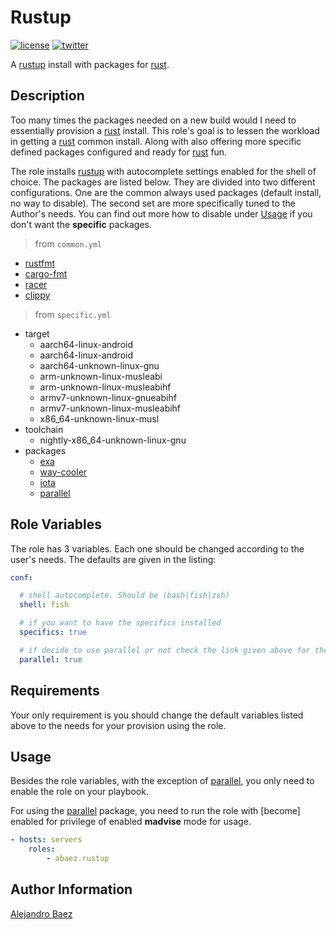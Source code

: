 Rustup
=========
[![license][2i]][2p]
[![twitter][3i]][3p]

A [rustup] install with packages for [rust].

Description
-----------

Too many times the packages needed on a new build would I need to essentially provision a [rust] install. This role's goal is to lessen the workload in getting a [rust] common install. Along with also offering more specific defined packages configured and ready for [rust] fun.

The role installs [rustup] with autocomplete settings enabled for the shell of choice. The packages are listed below. They are divided into two different configurations. One are the common always used packages (default install, no way to disable). The second set are more specifically tuned to the Author's needs. You can find out more how to disable under [Usage](#Usage) if you don't want the **specific** packages.

> from `common.yml`

- [rustfmt]
- [cargo-fmt]
- [racer]
- [clippy]

> from `specific.yml`

- target
  - aarch64-linux-android
  - aarch64-linux-android
  - aarch64-unknown-linux-gnu
  - arm-unknown-linux-musleabi
  - arm-unknown-linux-musleabihf
  - armv7-unknown-linux-gnueabihf
  - armv7-unknown-linux-musleabihf
  - x86_64-unknown-linux-musl
- toolchain
  - nightly-x86_64-unknown-linux-gnu
- packages
  - [exa]
  - [way-cooler]
  - [iota]
  - [parallel]

Role Variables
--------------

The role has 3 variables. Each one should be changed according to the user's needs. The defaults are given in the listing:

``` yaml
conf:

  # shell autocomplete. Should be (bash|fish|zsh)
  shell: fish

  # if you want to have the specifics installed
  specifics: true

  # if decide to use parallel or not check the link given above for the package for more information
  parallel: true
```

Requirements
------------

Your only requirement is you should change the default variables listed above to the needs for your provision using the role.

Usage
-----

Besides the role variables, with the exception of [parallel], you only need to enable the role on your playbook.

For using the [parallel] package, you need to run the role with [become] enabled for privilege of enabled **madvise** mode for usage.

``` yaml
- hosts: servers
    roles:
        - abaez.rustup
```

Author Information
------------------

[Alejandro Baez][1]

[1]: https://keybase.io/baez
[2i]: https://img.shields.io/badge/license-BSD_2-green.svg
[2p]: ./LICENSE
[3i]: https://img.shields.io/badge/twitter-a_baez-blue.svg
[3p]: https://twitter.com/a_baez

[exa]: https://github.com/ogham/exa
[way-cooler]: https://github.com/Immington-Industries/way-cooler
[iota]: https://github.com/gchp/iota
[parallel]: https://github.com/mmstick/parallel
[rust]: https://rust-lang.org
[rustup]: https://github.com/rust-lang-nursery/rustup.rs
[clippy]: https://crates.io/crates/clippy
[rustfmt]: https://crates.io/crates/rustfmt
[cargo-fmt]: https://crates.io/crates/cargo-fmt
[cargo-clippy]: https://crates.io/crates/cargo-clippy
[racer]: https://crates.io/crates/racer
